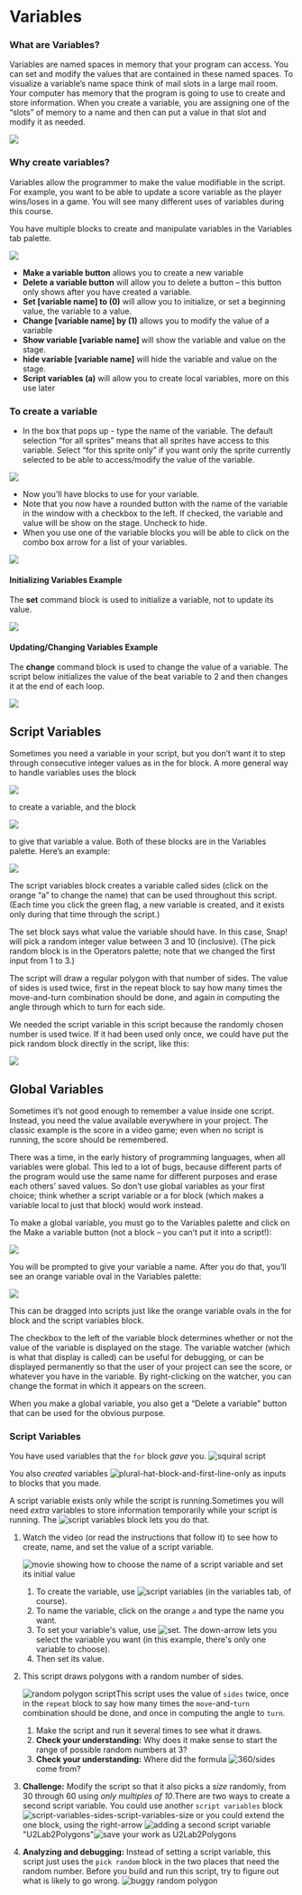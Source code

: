 # Variables

### What are Variables?

Variables are named spaces in memory that your program can access. You can set and modify the values that are contained in these named spaces. To visualize a variable’s name space think of mail slots in a large mail room. Your computer has memory that the program is going to use to create and store information. When you create a variable, you are assigning one of the “slots” of memory to a name and then can put a value in that slot and modify it as needed.

![](../.gitbook/assets/19%20%281%29.png)

### Why create variables? 

Variables allow the programmer to make the value modifiable in the script. For example, you want to be able to update a score variable as the player wins/loses in a game. You will see many different uses of variables during this course.

You have multiple blocks to create and manipulate variables in the Variables tab palette.

![](../.gitbook/assets/20.png)

* **Make a variable button** allows you to create a new variable
* **Delete a variable button** will allow you to delete a button – this button only shows after you have created a variable.
* **Set \[variable name\] to \(0\)** will allow you to initialize, or set a beginning value, the variable to a value.
* **Change \[variable name\] by \(1\)** allows you to modify the value of a variable
* **Show variable \[variable name\]** will show the variable and value on the stage.
* **hide variable \[variable name\]** will hide the variable and value on the stage.
* **Script variables \(a\)** will allow you to create local variables, more on this use later

### To create a variable

* In the box that pops up - type the name of the variable. The default selection “for all sprites” means that all sprites have access to this variable. Select “for this sprite only” if you want only the sprite currently selected to be able to access/modify the value of the variable.

![](../.gitbook/assets/21.png)

* Now you’ll have blocks to use for your variable.
* Note that you now have a rounded button with the name of the variable in the window with a checkbox to the left. If checked, the variable and value will be show on the stage. Uncheck to hide.
* When you use one of the variable blocks you will be able to click on the combo box arrow for a list of your variables.

![](../.gitbook/assets/22.png)

#### Initializing Variables Example

The **set** command block is used to initialize a variable, not to update its value.

![](../.gitbook/assets/image%20%2877%29.png)

#### Updating/Changing Variables Example

The **change** command block is used to change the value of a variable. The script below initializes the value of the beat variable to 2 and then changes it at the end of each loop.

![](../.gitbook/assets/image%20%281%29.png)

## Script Variables

Sometimes you need a variable in your script, but you don’t want it to step through consecutive integer values as in the for block. A more general way to handle variables uses the block

![](../.gitbook/assets/23%20%282%29.png)

to create a variable, and the block

![](../.gitbook/assets/24%20%281%29.png)

to give that variable a value. Both of these blocks are in the Variables palette. Here’s an example:

![](../.gitbook/assets/25%20%281%29.png)

The script variables block creates a variable called sides \(click on the orange “a” to change the name\) that can be used throughout this script. \(Each time you click the green flag, a new variable is created, and it exists only during that time through the script.\) 

The set block says what value the variable should have. In this case, Snap! will pick a random integer value between 3 and 10 \(inclusive\). \(The pick random block is in the Operators palette; note that we changed the first input from 1 to 3.\) 

The script will draw a regular polygon with that number of sides. The value of sides is used twice, first in the repeat block to say how many times the move-and-turn combination should be done, and again in computing the angle through which to turn for each side.

We needed the script variable in this script because the randomly chosen number is used twice. If it had been used only once, we could have put the pick random block directly in the script, like this:

![](../.gitbook/assets/26.png)

## Global Variables

Sometimes it’s not good enough to remember a value inside one script. Instead, you need the value available everywhere in your project. The classic example is the score in a video game; even when no script is running, the score should be remembered.

There was a time, in the early history of programming languages, when all variables were global. This led to a lot of bugs, because different parts of the program would use the same name for different purposes and erase each others’ saved values. So don’t use global variables as your first choice; think whether a script variable or a for block \(which makes a variable local to just that block\) would work instead.

To make a global variable, you must go to the Variables palette and click on the Make a variable button \(not a block – you can’t put it into a script!\):

![](../.gitbook/assets/27.png)

You will be prompted to give your variable a name. After you do that, you’ll see an orange variable oval in the Variables palette:

![](../.gitbook/assets/28.png)

This can be dragged into scripts just like the orange variable ovals in the for block and the script variables block.

The checkbox to the left of the variable block determines whether or not the value of the variable is displayed on the stage. The variable watcher \(which is what that display is called\) can be useful for debugging, or can be displayed permanently so that the user of your project can see the score, or whatever you have in the variable. By right-clicking on the watcher, you can change the format in which it appears on the screen.

When you make a global variable, you also get a “Delete a variable” button that can be used for the obvious purpose.





### Script Variables

You have used variables that the `for` block _gave_ you. ![squiral script](https://bjc.edc.org/Sept2015/bjc-r/img/looping/squirral-script.png)

You also _created_ variables ![plural-hat-block-and-first-line-only](https://bjc.edc.org/Sept2015/bjc-r/img/2-conditionals-abstraction-testing/plural-hat-block-and-first-line-only.png) as inputs to blocks that you made.

A script variable exists only while the script is running.Sometimes you will need _extra_ variables to store information temporarily while your script is running. The ![script variables](https://bjc.edc.org/Sept2015/bjc-r/img/prog/scriptvar.png) block lets you do that.

1. Watch the video \(or read the instructions that follow it\) to see how to create, name, and set the value of a script variable.

   ![movie showing how to choose the name of a script variable and set its initial value](https://bjc.edc.org/Sept2015/bjc-r/img/2-conditionals-abstraction-testing/ScriptVariables.gif)

   1. To create the variable, use ![script variables](https://bjc.edc.org/Sept2015/bjc-r/img/prog/scriptvar.png) \(in the variables tab, of course\).
   2. To name the variable, click on the orange _`a`_ and type the name you want.
   3. To set your variable's value, use ![set](https://bjc.edc.org/Sept2015/bjc-r/img/prog/set.png). The down-arrow lets you select the variable you want \(in this example, there's only one variable to choose\).
   4. Then set its value.

2. This script draws polygons with a random number of sides.

   ![random polygon script](https://bjc.edc.org/Sept2015/bjc-r/img/2-conditionals-abstraction-testing/Random-Polygon-script_372x300.png)This script uses the value of `sides` twice, once in the `repeat` block to say how many times the `move`-and-`turn` combination should be done, and once in computing the angle to `turn`.

   1. Make the script and run it several times to see what it draws.
   2. **Check your understanding:** Why does it make sense to start the range of possible random numbers at 3?
   3. **Check your understanding:** Where did the formula ![360/sides](https://bjc.edc.org/Sept2015/bjc-r/img/prog/360-over-sides.png) come from?

3. **Challenge:** Modify the script so that it also picks a _size_ randomly, from 30 through 60 using _only multiples of 10_.There are two ways to create a second script variable. You could use another `script variables` block ![script-variables-sides-script-variables-size](https://bjc.edc.org/Sept2015/bjc-r/img/2-conditionals-abstraction-testing/script-variables-sides-script-variables-size.png) or you could extend the one block, using the right-arrow ![adding a second script variable](https://bjc.edc.org/Sept2015/bjc-r/img/2-conditionals-abstraction-testing/second-script-variables-movie.gif)"U2Lab2Polygons"![save your work as U2Lab2Polygons](https://bjc.edc.org/Sept2015/bjc-r/img/icons/save-this-as.png)
4. **Analyzing and debugging:** Instead of setting a script variable, this script just uses the `pick random` block in the two places that need the random number. Before you build and run this script, try to figure out what is likely to go wrong. ![buggy random polygon](https://bjc.edc.org/Sept2015/bjc-r/img/prog/bad-random-poly.png)



